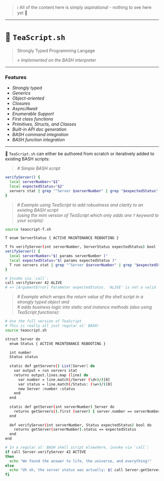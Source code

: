 > ℹ️ All of the content here is simply _aspirational_ - nothing to see here yet 👋

---

# 🍵 `TeaScript.sh`

> Strongly Typed Programming Langage
>
> _» Implemented on the BASH interpreter_

---

### Features

- _Strongly typed_
- _Generics_
- _Object-oriented_
- _Closures_
- _Async/Await_
- _Enumerable Support_
- _First class functions_
- _Primitives, Structs, and Classes_
- _Built-in API doc generation_
- _BASH command integration_
- _BASH function integration_

---

🍵 `TeaScript.sh` can either be authored from scratch or iteratively added to existing BASH scripts:

> _# Simple BASH script_

```sh
verifyServer() {
  local serverNumber="$1"
  local expectedStatus="$2"
  servers stat | grep "^Server $serverNumber" | grep "$expectedStatus"
}
```

> _# Example using TeaScript to add robustness and clarity to an existing BASH script_  
> _(using the mini version of TeaScript which only adds one `T` keyword to your scripts):_

```sh
source teascript-T.sh

T enum ServerStatus { ACTIVE MAINTENANCE REBOOTING }

T fn verifyServer(int serverNumber, ServerStatus expectedStatus) bool
verifyServer() {
  local serverNumber="$( params serverNumber )"
  local expectedStatus="$( params expectedStatus )"
  T run servers stat | grep "^Server $serverNumber" | grep "$expectedStatus"
}

# Invoke via `call`:
call verifyServer 42 ALIVE
# => [ArgumentError] Parameter expectedStatus. 'ALIVE' is not a valid 'ServerStatus' enum value.
```
> _# Example which wraps the return value of the shell script in a strongly typed object and_  
> _# adds business logic into static and instance methods (also using TeaScript functions):_

```sh
# Use the full version of TeaScript
# This is really all just regular ol' BASH!
source teascript.sh

struct Server do
  enum Status { ACTIVE MAINTENANCE REBOOTING }

  int number
  Status status
  
  static def getServers() List[Server] do
    var output = run servers stat
    returns output.lines.map (line) do
      var number = line.match(/Server (\d+)/)[0]
      var status = line.match(/Status: (\w+)/)[0]
      new Server :number :status
    end
  end
  
  static def getServer(int serverNumber) Server do
    returns getServers().first (server) { server.number == serverNumber }
  end
  
  def verifyServer(int serverNumber, Status expectedStatus) bool do
    returns getServer(serverNumber).status == expectedStatus
  end
end

# In a regular ol' BASH shell script elsewhere, invoke via `call`:
if call Server.verifyServer 42 ACTIVE
then
  echo "We found the answer to life, the universe, and everything!"
else
  echo "Uh oh, the server status was actually: $( call Server.getServer(42).status )"
fi
```
